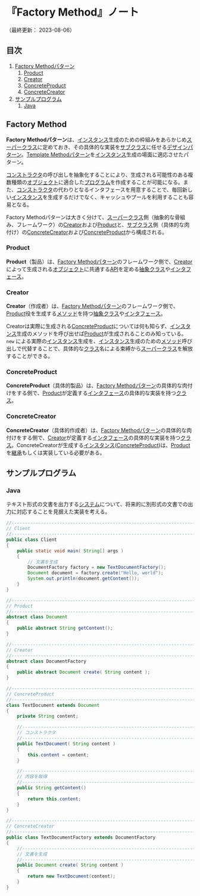 # 『Factory Method』ノート

（最終更新： 2023-08-06）


## 目次

1. [Factory Methodパターン](#factory-methodパターン)
	1. [Product](#product)
	1. [Creator](#creator)
	1. [ConcreteProduct](#concreteproduct)
	1. [ConcreteCreator](#concretecreator)
1. [サンプルプログラム](#サンプルプログラム)
	1. [Java](#java)

## Factory Method

**Factory Methodパターン**は、[インスタンス](../../../../programming/_/chapters/object_oriented.md#インスタンス)生成のための枠組みをあらかじめ[スーパークラス](../../../../programming/_/chapters/object_oriented.md#親クラス)に定めておき、その具体的な実装を[サブクラス](../../../../programming/_/chapters/object_oriented.md#子クラス)に任せる[デザインパターン](./design_pattern.md#デザインパターン)。[Template Methodパターン](./template_method.md#template-methodパターン)を[インスタンス](../../../../programming/_/chapters/object_oriented.md#インスタンス)生成の場面に適応させたパターン。

[コンストラクタ](../../../../programming/_/chapters/object_oriented.md#コンストラクタ)の呼び出しを抽象化することにより、生成される可能性のある複数種類の[オブジェクト](../../../../programming/_/chapters/object_oriented.md#オブエジェクト)に適合した[プログラム](../../../../programming/_/chapters/programming.md#プログラム)を作成することが可能になる。また、[コンストラクタ](../../../../programming/_/chapters/object_oriented.md#コンストラクタ)の代わりとなるインタフェースを用意することで、毎回新しい[インスタンス](../../../../programming/_/chapters/object_oriented.md#インスタンス)を生成するだけでなく、キャッシュやプールを利用することも容易となる。

Factory Methodパターンは大きく分けて、[スーパークラス](../../../../programming/_/chapters/object_oriented.md#親クラス)側（抽象的な骨組み、フレームワーク）の[Creator](#creator)および[Product](#product)と、[サブクラス](../../../../programming/_/chapters/object_oriented.md#子クラス)側（具体的な肉付け）の[ConcreteCreator](#concretecreator)および[ConcreteProduct](#concreteproduct)から構成される。

### Product

**Product**（製品）は、[Factory Methodパターン](#factory-methodパターン)のフレームワーク側で、[Creator](#creator)によって生成される[オブジェクト](../../../../programming/_/chapters/object_oriented.md#オブジェクト)に共通する[API](../../../../computer/software/_/chapters/operating_system.md#api)を定める[抽象クラス](../../../../programming/_/chapters/object_oriented.md#抽象クラス)や[インタフェース](../../../../programming/_/chapters/object_oriented.md#インタフェース)。

### Creator

**Creator**（作成者）は、[Factory Methodパターン](#factory-methodパターン)のフレームワーク側で、[Product](#product)役を生成する[メソッド](../../../../programming/_/chapters/object_oriented.md#メソッド)を持つ[抽象クラス](../../../../programming/_/chapters/object_oriented.md#抽象クラス)や[インタフェース](../../../../programming/_/chapters/object_oriented.md#インタフェース)。

Creatorは実際に生成される[ConcreteProduct](#concreteproduct)については何も知らず、[インスタンス](../../../../programming/_/chapters/object_oriented.md#インスタンス)生成のメソッドを呼び出せば[Product](#product)が生成されることのみ知っている。 `new` による実際の[インスタンス](../../../../programming/_/chapters/object_oriented.md#インスタンス)生成を、[インスタンス](../../../../programming/_/chapters/object_oriented.md#インスタンス)生成のための[メソッド](../../../../programming/_/chapters/object_oriented.md#メソッド)呼び出しで代替することで、具体的な[クラス](../../../../programming/_/chapters/object_oriented.md#クラス)名による束縛から[スーパークラス](../../../../programming/_/chapters/object_oriented.md#親クラス)を解放することができる。

### ConcreteProduct

**ConcreteProduct**（具体的製品）は、[Factory Methodパターン](#factory-methodパターン)の具体的な肉付けをする側で、[Product](#product)が定義する[インタフェース](../../../../programming/_/chapters/object_oriented.md#インタフェース)の具体的な実装を持つ[クラス](../../../../programming/_/chapters/object_oriented.md#クラス)。

### ConcreteCreator

**ConcreteCreator**（具体的作成者）は、[Factory Methodパターン](#factory-methodパターン)の具体的な肉付けをする側で、[Creator](#creator)が定義する[インタフェース](../../../../programming/_/chapters/object_oriented.md#インタフェース)の具体的な実装を持つ[クラス](../../../../programming/_/chapters/object_oriented.md#クラス)。ConcreteCreatorが生成する[インスタンス](../../../../programming/_/chapters/object_oriented.md#インスタンス)([ConcreteProduct](#concreteproduct))は、[Product](#product)を[継承](../../../../programming/_/chapters/object_oriented.md#継承)もしくは実装している必要がある。


## サンプルプログラム

### Java

テキスト形式の文書を出力する[システム](../../../../system/_/chapters/system.md#システム)について、将来的に別形式の文書での出力に対応することを見据えた実装を考える。

```java
//------------------------------------------------------------------------------
// Client
//------------------------------------------------------------------------------
public class Client
{
    public static void main( String[] args )
    {
        // 文書を生成
        DocumentFactory factory = new TextDocumentFactory();
        Document document = factory.create("Hello, world");
        System.out.println(document.getContent());
    }
}

//------------------------------------------------------------------------------
// Product
//------------------------------------------------------------------------------
abstract class Document
{
    public abstract String getContent();
}

//------------------------------------------------------------------------------
// Creator
//------------------------------------------------------------------------------
abstract class DocumentFactory
{
    public abstract Document create( String content );
}

//------------------------------------------------------------------------------
// ConcreteProduct
//------------------------------------------------------------------------------
class TextDocument extends Document
{
    private String content;

    //--------------------------------------------------------------------------
    // コンストラクタ
    //--------------------------------------------------------------------------
    public TextDocument( String content )
    {
        this.content = content;
    }

    //--------------------------------------------------------------------------
    // 内容を取得
    //--------------------------------------------------------------------------
    public String getContent()
    {
        return this.content;
    }
}

//------------------------------------------------------------------------------
// ConcreteCreator
//------------------------------------------------------------------------------
public class TextDocumentFactory extends DocumentFactory
{
    //--------------------------------------------------------------------------
    // 文書を生成
    //--------------------------------------------------------------------------
    public Document create( String content )
    {
        return new TextDocument(content);
    }
}
```
